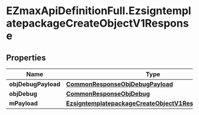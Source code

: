 # EZmaxApiDefinitionFull.EzsigntemplatepackageCreateObjectV1Response

## Properties

Name | Type | Description | Notes
------------ | ------------- | ------------- | -------------
**objDebugPayload** | [**CommonResponseObjDebugPayload**](CommonResponseObjDebugPayload.md) |  | 
**objDebug** | [**CommonResponseObjDebug**](CommonResponseObjDebug.md) |  | [optional] 
**mPayload** | [**EzsigntemplatepackageCreateObjectV1ResponseMPayload**](EzsigntemplatepackageCreateObjectV1ResponseMPayload.md) |  | 


